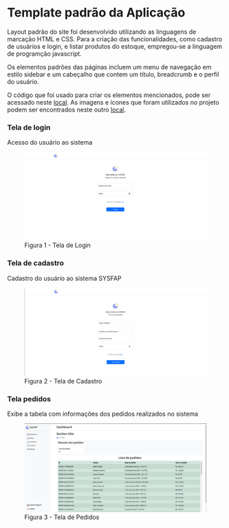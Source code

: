 # Template padrão da Aplicação

Layout padrão do site foi desenvolvido utilizando as linguagens de marcação HTML e CSS. Para a criação das funcionalidades, como cadastro de usuários e login, e listar produtos do estoque, empregou-se a linguagem de programção javascript.

Os elementos padrões das páginas incluem um menu de navegação em estilo sidebar e um cabeçalho que contem um título, breadcrumb e o perfil do usuário.

O código que foi usado para criar os elementos mencionados, pode ser acessado neste [local](https://github.com/ICEI-PUC-Minas-PMV-ADS/pmv-ads-2024-1-e1-proj-web-t5-pmv-ads-2024-1-e1-projsysfap/blob/main/codigo-fonte). As imagens e ícones que foram utilizados no projeto podem ser encontrados neste outro [local](https://github.com/ICEI-PUC-Minas-PMV-ADS/pmv-ads-2024-1-e1-proj-web-t5-pmv-ads-2024-1-e1-projsysfap/tree/main/documentos/img).



<h3><b>Tela de login</b></h3>
<p>Acesso do usuário ao sistema</p>
<figure> 
  <img src="/documentos/img/SYSFAP_login.png">
  <figcaption> Figura 1 - Tela de Login
</figure> 

<h3><b>Tela de cadastro</b></h3>
<p>Cadastro do usuário ao sistema SYSFAP</p>
<figure> 
  <img src="/documentos/img/SYSFAP_cadastro.png">
  <figcaption>Figura 2 - Tela de Cadastro     
</figure>

<h3><b>Tela pedidos</b></h3>
<p>Exibe a tabela com informações dos pedidos realizados no sistema</p>
<figure> 
  <img src="/documentos/img/SYSFAP_pedidos.png">
  <figcaption>Figura 3 - Tela de Pedidos
</figure>
